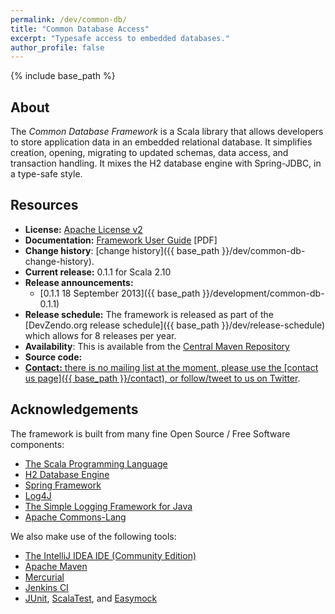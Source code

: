 ```yaml
---
permalink: /dev/common-db/
title: "Common Database Access"
excerpt: "Typesafe access to embedded databases."
author_profile: false
---
```


{% include base_path %}

## About
The <em>Common Database Framework</em> is a Scala library that allows developers to store application data in an embedded relational database. 
It simplifies creation, opening, migrating to updated schemas, data access, and transaction handling. 
It mixes the H2 database engine with Spring-JDBC, in a type-safe style.



## Resources

* **License:** <a href="http://www.apache.org/licenses/LICENSE-2.0.html">Apache License v2</a>
* **Documentation:** <a href="https://devzendo@bitbucket.org/devzendo/common-db/raw/4c4121f4c10044b6dc8b46a1e34275f2157d1472/docs/Framework%20user%20guide%200.1.1.pdf">Framework User Guide</a> \[PDF\]
* **Change history**: [change history]({{ base_path }}/dev/common-db-change-history).
* **Current release:** 0.1.1 for Scala 2.10
* **Release announcements:**
  * [0.1.1 18 September 2013]({{ base_path }}/development/common-db-0.1.1)
* **Release schedule:** The framework is released as part of the [DevZendo.org release schedule]({{ base_path }}/dev/release-schedule) which allows for 8 releases per year.
* **Availability**: This is available from the <a href="http://search.maven.org/#browse%7C-125156780">Central Maven Repository</a>
* **Source code:** <a href="https://github.com/devzendo/common-db">
* **Contact:** there is no mailing list at the moment, please use the [contact us page]({{ base_path }}/contact), or <a href="http://twitter.com/devzendo">follow/tweet to us on Twitter</a>.


## Acknowledgements

The framework is built from many fine Open Source / Free Software components:

* [The Scala Programming Language](http://www.scala-lang.org/)
* [H2 Database Engine](http://www.h2database.com/)
* [Spring Framework](http://www.springsource.org/documentation)
* [Log4J](http://logging.apache.org/log4j/)
* [The Simple Logging Framework for Java](http://www.slf4j.org/)
* [Apache Commons-Lang](http://commons.apache.org/lang/)

We also make use of the following tools:

* [The IntelliJ IDEA IDE (Community Edition)](http://www.jetbrains.com/idea/)
* [Apache Maven](http://maven.apache.org/)
* [Mercurial](http://mercurial.selenic.com/)
* [Jenkins CI](https://jenkins.io/)
* [JUnit](http://www.junit.org/), [ScalaTest](http://scalatest.org), and [Easymock](http://easymock.org/)

<script type="text/javascript" src="http://www.ohloh.net/p/603200/widgets/project_basic_stats.js"></script>
